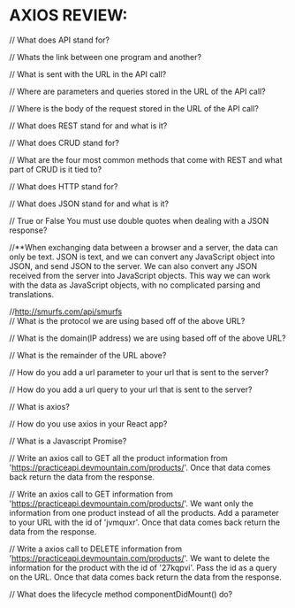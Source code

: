 # AXIOS REVIEW: 

// What does API stand for?

    
    
// Whats the link between one program and another?



// What is sent with the URL in the API call?



// Where are parameters and queries stored in the URL of the API call?



// Where is the body of the request stored in the URL of the API call?



// What does REST stand for and what is it?



// What does CRUD stand for?



// What are the four most common methods that come with REST and what part of CRUD is it tied to?



// What does HTTP stand for?



// What does JSON stand for and what is it?



// True or False You must use double quotes when dealing with a JSON response?



//**When exchanging data between a browser and a server, the data can only be text. JSON is text, and we can convert any JavaScript object into JSON, and send JSON to the server. We can also convert any JSON received from the server into JavaScript objects. This way we can work with the data as JavaScript objects, with no complicated parsing and translations.

    
    
//http://smurfs.com/api/smurfs    
// What is the protocol we are using based off of the above URL?

// What is the domain(IP address) we are using based off of the above URL?

// What is the remainder of the URL above?




// How do you add a url parameter to your url that is sent to the server?



// How do you add a url query to your url that is sent to the server?



// What is axios?
    
    

// How do you use axios in your React app?



// What is a Javascript Promise?



// Write an axios call to GET all the product information from 'https://practiceapi.devmountain.com/products/'. Once that data comes back return the data from the response.



// Write an axios call to GET information from 'https://practiceapi.devmountain.com/products/'. We want only the information from one product instead of all the products. Add a parameter to your URL with the id of 'jvmquxr'. Once that data comes back return the data from the response. 



// Write a axios call to DELETE information from 'https://practiceapi.devmountain.com/products/'. We want to delete the information for the product with the id of '27kqpvi'. Pass the id as a query on the URL. Once that data comes back return the data from the response. 



// What does the lifecycle method componentDidMount() do?